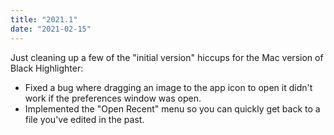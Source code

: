 ```yaml
---
title: "2021.1"
date: "2021-02-15"
---
```


Just cleaning up a few of the "initial version" hiccups for the Mac version of Black Highlighter:

- Fixed a bug where dragging an image to the app icon to open it didn't work if the preferences window was open.
- Implemented the "Open Recent" menu so you can quickly get back to a file you've edited in the past. 
